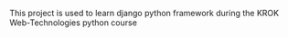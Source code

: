 This project is used to learn django python framework during the KROK Web-Technologies python course
